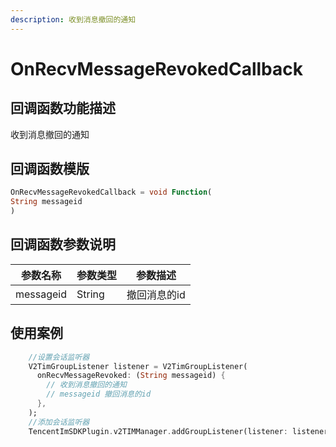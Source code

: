 ```yaml
---
description: 收到消息撤回的通知
---
```


# OnRecvMessageRevokedCallback

## 回调函数功能描述

收到消息撤回的通知

## 回调函数模版

```dart
OnRecvMessageRevokedCallback = void Function(
String messageid
)
```

## 回调函数参数说明

| 参数名称      | 参数类型   | 参数描述    |
| --------- | ------ | ------- |
| messageid | String | 撤回消息的id |

## 使用案例

```dart
    //设置会话监听器
    V2TimGroupListener listener = V2TimGroupListener(
      onRecvMessageRevoked: (String messageid) {
        // 收到消息撤回的通知
        // messageid 撤回消息的id
      },
    );
    //添加会话监听器
    TencentImSDKPlugin.v2TIMManager.addGroupListener(listener: listener);
```

